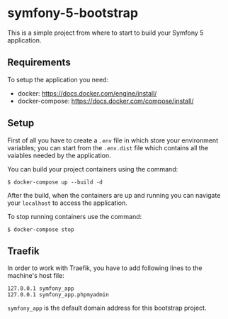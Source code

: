 # symfony-5-bootstrap
This is a simple project from where to start to build your Symfony 5 application.

## Requirements
To setup the application you need:
* docker: https://docs.docker.com/engine/install/
* docker-compose: https://docs.docker.com/compose/install/

## Setup
First of all you have to create a `.env` file in which store your environment variables; you can start from the `.env.dist` file which contains all the vaiables needed by the application.

You can build your project containers using the command:

`$ docker-compose up --build -d`

After the build, when the containers are up and running you can navigate your `localhost` to access the application.

To stop running containers use the command:

`$ docker-compose stop`

## Traefik
In order to work with Traefik, you have to add following lines to the machine's host file:

```
127.0.0.1 symfony_app
127.0.0.1 symfony_app.phpmyadmin
```

`symfony_app` is the default domain address for this bootstrap project.
